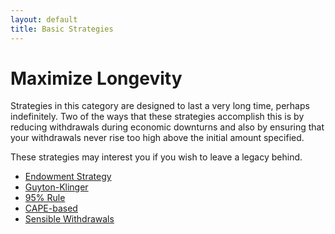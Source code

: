 ```yaml
---
layout: default
title: Basic Strategies
---
```


# Maximize Longevity

Strategies in this category are designed to last a very long time, perhaps
indefinitely. Two of the ways that these strategies accomplish this is by
reducing withdrawals during economic downturns and also by ensuring that your
withdrawals never rise too high above the initial amount specified.

These strategies may interest you if you wish to leave a legacy behind.

- [Endowment Strategy](../endowment-strategy)
- [Guyton-Klinger](../guyton-klinger)
- [95% Rule](../95-percent)
- [CAPE-based](../cape-based)
- [Sensible Withdrawals](../sensible-withdrawals)

